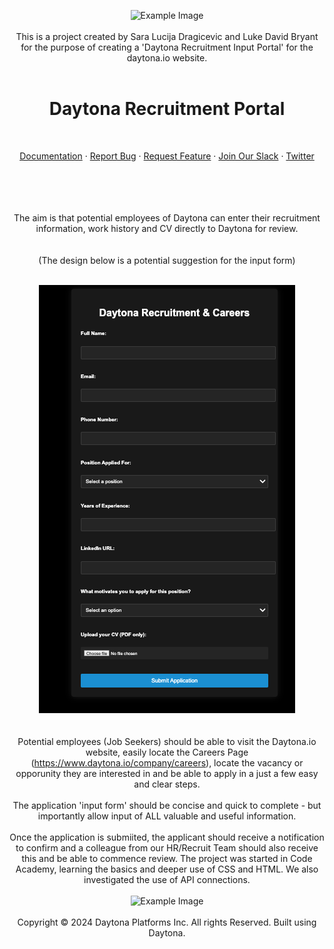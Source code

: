 <div align="center">

![Example Image](https://mma.prnewswire.com/media/2354935/Daytona_logotype_black_Logo.jpg?p=facebook>)
<br>
<br>
This is a project created by Sara Lucija Dragicevic and Luke David Bryant for the purpose of creating a 'Daytona Recruitment Input Portal' for the daytona.io website. 
<br>
<br>
<h1>Daytona Recruitment Portal</h1>
<br>
<p align="center">
    <a href="https://www.daytona.io/docs">Documentation</a>
    ·
    <a href="https://github.com/daytonaio/daytona/issues/new?assignees=&labels=bug&projects=&template=bug_report.md&title=%F0%9F%90%9B+Bug+Report%3A+">Report Bug</a>
    ·
    <a href="https://github.com/daytonaio/daytona/issues/new?assignees=&labels=enhancement&projects=&template=feature_request.md&title=%F0%9F%9A%80+Feature%3A+">Request Feature</a>
    ·
  <a href="https://go.daytona.io/slack">Join Our Slack</a>
    ·
    <a href="https://twitter.com/daytonaio">Twitter</a>
  </p>
<br>
<br>
<br>
<div align="center">
<br>
The aim is that potential employees of Daytona can enter their recruitment information, work history and CV directly to Daytona for review. 
<br>
<br>
<br>
(The design below is a potential suggestion for the input form)
<br>
<br>
<div align="center">

![Example Image](https://github.com/LDavidBryant/project-porfolio/blob/main/RecruitPortal.png?raw=true>)
<br>
<br>
<br>
Potential employees (Job Seekers) should be able to visit the Daytona.io website, easily locate the Careers Page (https://www.daytona.io/company/careers), locate the vacancy or opporunity they are interested in and be able to apply in a just a few easy and clear steps. 
<br>
<br>
The application 'input form' should be concise and quick to complete - but importantly allow input of ALL valuable and useful information. 
<br>
<br>
Once the application is submiited, the applicant should receive a notification to confirm and a colleague from our HR/Recruit Team should also receive this and be able to commence review. 
The project was started in Code Academy, learning the basics and deeper use of CSS and HTML.  We also investigated the use of API connections.
<br>
<br>
![Example Image](https://www.datocms-assets.com/103916/1718013622-abstract_new_11_dark.png?auto=compress%2Cformat&fit=crop&h=380&w=760>)
<br>
<br>
Copyright © 2024 Daytona Platforms Inc. All rights Reserved. Built using Daytona.
